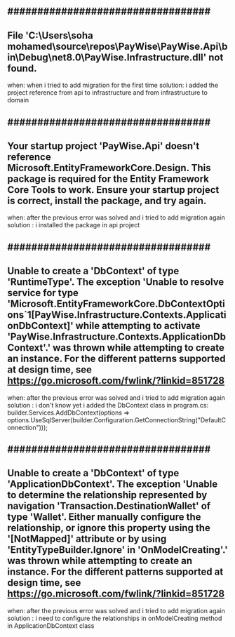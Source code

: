 ##################################
---------------------
File 'C:\Users\soha mohamed\source\repos\PayWise\PayWise.Api\bin\Debug\net8.0\PayWise.Infrastructure.dll' not found.
--------------------
when: when i tried to add migration for the first time
solution: i added the project reference from api to infrastructure and from infrastructure to domain

##################################
---------------------
Your startup project 'PayWise.Api' doesn't reference Microsoft.EntityFrameworkCore.Design. This package is required for 
 the Entity Framework Core Tools to work. Ensure your startup project is correct, install the package, and try again.
--------------------
when: after the previous error was solved and i tried to add migration again
solution : i installed the package in api project

##################################
---------------------
Unable to create a 'DbContext' of type 'RuntimeType'. The exception 'Unable to resolve service for type
 'Microsoft.EntityFrameworkCore.DbContextOptions`1[PayWise.Infrastructure.Contexts.ApplicationDbContext]' while attempting to activate 
 'PayWise.Infrastructure.Contexts.ApplicationDbContext'.' was thrown while attempting to create an instance. For the different patterns 
 supported at design time, see https://go.microsoft.com/fwlink/?linkid=851728
--------------------
when: after the previous error was solved and i tried to add migration again
solution : i don't know yet
i added the DbContext class in program.cs:
builder.Services.AddDbContext<ApplicationDbContext>(options =>
 options.UseSqlServer(builder.Configuration.GetConnectionString("DefaultConnection")));


##################################
---------------------
Unable to create a 'DbContext' of type 'ApplicationDbContext'. The exception 'Unable to determine the relationship represented 
by navigation 'Transaction.DestinationWallet' of type 'Wallet'. Either manually configure the relationship, or ignore this 
property using the '[NotMapped]' attribute or by using 'EntityTypeBuilder.Ignore' in 'OnModelCreating'.' was thrown while 
attempting to create an instance. For the different patterns supported at design time, see https://go.microsoft.com/fwlink/?linkid=851728
--------------------
when: after the previous error was solved and i tried to add migration again
solution : i need to configure the relationships in onModelCreating method in ApplicationDbContext class

